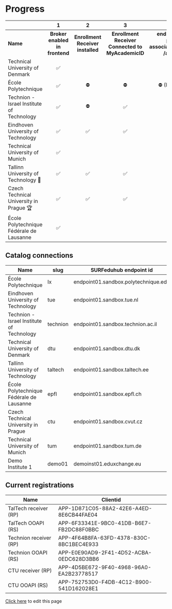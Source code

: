 # Progress

|                                           | 1                              | 2                                 | 3                                                  | 4                                                                           | 5                                             | 6                                             | 7                           | 8                           | 9                           | 10                                     | 11                                            |
|:----------------------------------------- |:------------------------------:|:---------------------------------:|:--------------------------------------------------:|:---------------------------------------------------------------------------:|:---------------------------------------------:|:---------------------------------------------:|:---------------------------:|:---------------------------:|:---------------------------:|:--------------------------------------:|:---------------------------------------------:|
| **Name**                                  | **Broker enabled in frontend** | **Enrollment Receiver installed** | **Enrollment Receiver  Connected to MyAcademicID** | **endpoints available persons/me associations/external/me  /associations/** | **Connection information in ServiceRegistry** | **OOAPI endpoints connected to MyacademicID** | **Test accounts available** | **Tested incoming student** | **Tested outgoing student** | **Receiver <-> Backend communication** | **OOAPI endpoints <-> Backend communication** |
| Technical University of Denmark           | ✅                              |                                   |                                                    |                                                                             |                                               |                                               |                             |                             |                             |                                        |                                               |
| École Polytechnique                       | ✅                              | ⛔                                 | ⛔                                                  | ⛔ (IP- restrictions)                                                        | ⛔                                             | ⛔                                             |                             |                             |                             |                                        |                                               |
| Technion - Israel Institute of Technology | ✅                              | ⛔                                 | ✅                                                  | ✅                                                                           | ✅                                             | ✅                                             |                             |                             | ✅                           |                                        |                                               |
| Eindhoven University of Technology        | ✅                              | ✅                                 | ✅                                                  | ✅                                                                           |                                               | ✅                                             | ✅                           |                             |                             |                                        |                                               |
| Technical University of Munich            | ✅                              |                                   |                                                    |                                                                             |                                               |                                               |                             |                             |                             |                                        |                                               |
| Tallinn University of Technology  🥈      | ✅                              | ✅                                 | ✅                                                  | ✅                                                                           | ✅                                             | ✅                                             | ✅                           | ✅                           | ✅                           |                                        |                                               |
| Czech Technical University in Prague 🏆   | ✅                              | ✅                                 | ✅                                                  | ✅                                                                           | ✅                                             | ✅                                             | ✅                           | ✅                           | ✅                           |                                        |                                               |
| École Polytechnique Fédérale de Lausanne  | ✅                              |                                   |                                                    |                                                                             |                                               |                                               |                             |                             |                             |                                        |                                               |

## Catalog connections

| Name                                      | slug     | SURFeduhub endpoint id               | OOAPI Base url                                         |
| ----------------------------------------- | -------- | ------------------------------------ | ------------------------------------------------------ |
| École Polytechnique                       | lx       | endpoint01.sandbox.polytechnique.edu | https://ooapi-test.telecom-paris.fr/api/               |
| Eindhoven University of Technology        | tue      | endpoint01.sandbox.tue.nl            | https://tueacc-surf.osiris-link.nl/ooapi/v5            |
| Technion - Israel Institute of Technology | technion | endpoint01.sandbox.technion.ac.il    | https://students.technion.ac.il/local/euroteq/ooapi/v5 |
| Technical University of Denmark           | dtu      | endpoint01.sandbox.dtu.dk            | https://test.ooapi.ait.dtu.dk/get                      |
| Tallinn University of Technology          | taltech  | endpoint01.sandbox.taltech.ee        | https://mars.taltech.ee/test/euroteq/api/v5            |
| École Polytechnique Fédérale de Lausanne  | epfl     | endpoint01.sandbox.epfl.ch           | https://cede-webapps.epfl.ch/ooapi                     |
| Czech Technical University in Prague      | ctu      | endpoint01.sandbox.cvut.cz           | https://du50.vc.cvut.cz/eq/resource/v5/                |
| Technical University of Munich            | tum      | endpoint01.sandbox.tum.de            | https://129.187.125.25/QSYSTEM_TUM/co/euroteq/api      |
| Demo Institute 1                          | demo01   | demoinst01.eduxchange.eu             | https://demo04.test.surfeduhub.nl                      |

## Current registrations

| Name                   | Clientid                                 |
| ---------------------- | ---------------------------------------- |
| TalTech receiver (RP)  | APP-1D871C05-88A2-42E6-A4ED-8E6CB44FAE04 |
| TalTech OOAPI (RS)     | APP-6F33341E-9BC0-41DB-B6E7-FB2DC88F0BBC |
| Technion receiver (RP) | APP-4F64B8FA-63FD-4378-830C-8BC1BEC4E933 |
| Technion OOAPI (RS)    | APP-E0E90AD9-2F41-4D52-ACBA-0EDC628D3BB6 |
| CTU receiver (RP)      | APP-4D5BE672-9F40-4968-96A0-EA2B23778517 |
| CTU OOAPI (RS)         | APP-752753D0-F4DB-4C12-B900-541D162028E1 |

[Click here](https://github.com/SURFnet/eduxchange-eu-tech-docs/edit/main/progress.md)
to edit this page
